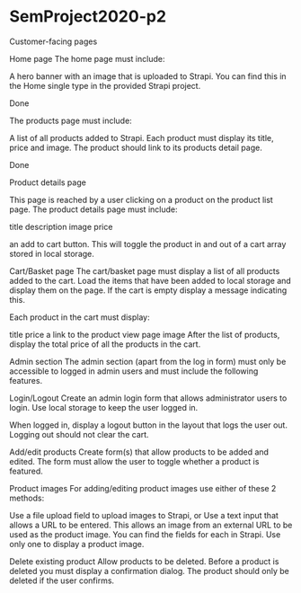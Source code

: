 # SemProject2020-p2

Customer-facing pages

Home page
The home page must include:

A hero banner with an image that is uploaded to Strapi. You can find this in the Home single type in the provided Strapi project.
<!-- A list of featured products. On Strapi products can be marked as ‘featured’. When a product is marked as ‘featured’ it should be displayed on the homepage. You can find the products in the Products collection type.
Products page --> Done


The products page must include:

A list of all products added to Strapi. Each product must display its title, price and image. The product should link to its products detail page.

<!-- A search text box. When searching (filtering), only the products that include the searched text in their title or description should be listed. --> Done


Product details page

This page is reached by a user clicking on a product on the product list page. The product details page must include:

title
description
image
price

an add to cart button. This will toggle the product in and out of a cart array stored in local storage.


Cart/Basket page
The cart/basket page must display a list of all products added to the cart. Load the items that have been added to local storage and display them on the page. If the cart is empty display a message indicating this.

Each product in the cart must display:

title
price
a link to the product view page
image
After the list of products, display the total price of all the products in the cart.

<!-- Note: the cart page is not a checkout page. No payments or user details are required to be taken. -->

Admin section
The admin section (apart from the log in form) must only be accessible to logged in admin users and must include the following features.

Login/Logout
Create an admin login form that allows administrator users to login. Use local storage to keep the user logged in.

When logged in, display a logout button in the layout that logs the user out. Logging out should not clear the cart.

Add/edit products
Create form(s) that allow products to be added and edited. The form must allow the user to toggle whether a product is featured.

Product images
For adding/editing product images use either of these 2 methods:

Use a file upload field to upload images to Strapi, or
Use a text input that allows a URL to be entered. This allows an image from an external URL to be used as the product image.
You can find the fields for each in Strapi. Use only one to display a product image.

Delete existing product
Allow products to be deleted. Before a product is deleted you must display a confirmation dialog. The product should only be deleted if the user confirms.
